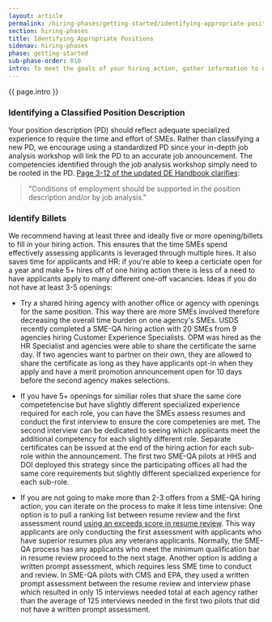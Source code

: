 ```yaml
---
layout: article
permalink: /hiring-phases/getting-started/identifying-appropriate-positions/
section: hiring-phases
title: Identifying Appropriate Positions
sidenav: hiring-phases
phase: getting-started
sub-phase-order: 010
intro: To meet the goals of your hiring action, gather information to drive your decisions and identify individuals to fill key roles for the duration of the action.
---
```


<p class="usa-intro">
  {{ page.intro }}
</p>

### Identifying a Classified Position Description

Your position description (PD) should reflect adequate specialized experience to require the time and effort of SMEs. Rather than classifying a new PD, we encourage using a standardized PD since your in-depth job analysis workshop will link the PD to an accurate job announcement. The competencies identified through the job analysis workshop simply need to be rooted in the PD. <a href="https://www.opm.gov/policy-data-oversight/hiring-information/competitive-hiring/deo_handbook.pdf">Page 3-12 of the updated DE Handbook clarifies</a>:

<blockquote>"Conditions of employment should be supported in the position description and/or by job analysis."</blockquote>


### Identify Billets

We recommend having at least three and ideally five or more opening/billets to fill in your hiring action. This ensures that the time SMEs spend effectively assessing applicants is leveraged through multiple hires. It also saves time for applicants and HR: if you're able to keep a certiciate open for a year and make 5+ hires off of one hiring action there is less of a need to have applicants apply to many different one-off vacancies.  Ideas if you do not have at least 3-5 openings:

- Try a shared hiring agency with another office or agency with openings for the same position. This way there are more SMEs involved therefore decreasing the overall time burden on one agency's SMEs. USDS recently completed a SME-QA hiring action with 20 SMEs from 9 agencies hiring Customer Experience Specialists. OPM was hired as the HR Specialist and agencies were able to share the certificate the same day. If two agencies want to partner on their own, they are allowed to share the certificate as long as they have applicants opt-in when they apply and have a merit promotion announcement open for 10 days before the second agency makes selections. 

- If you have 5+ openings for similiar roles that share the same core competetencise but have slightly different specialized experience required for each role, you can have the SMEs assess resumes and conduct the first interview to ensure the core competenies are met. The second interview can be dedicated to seeing which applicants meet the additional competency for each slightly different role. Separate certificates can be issued at the end of the hiring action for each sub-role within the announcement. The first two SME-QA pilots at HHS and DOI deployed this strategy since the participating offices all had the same core requirements but slightly different specialized experience for each sub-role.

- If you are not going to make more than 2-3 offers from a SME-QA hiring action, you can iterate on the process to make it less time intensive: One option is to pull a ranking list between resume review and the first assessment round [using an exceeds score in resume review](/hiring-phases/reviewing-resumes/prep/#using-an-exceeds-score-in-resume-review). This way applicants are only conducting the first assessment with applicants who have superior resumes plus any veterans applicants. Normally, the SME-QA process has any applicants who meet the minimum qualification bar in resume review proceed to the next stage. Another option is adding a written prompt assessment, which requires less SME time to conduct and review. In SME-QA pilots with CMS and EPA, they used a written prompt assessment between the resume review and interview phase which resulted in only 15 interviews needed total at each agency rather than the average of 125 interviews needed in the first two pilots that did not have a written prompt assessment.





